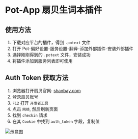 # Pot-App 扇贝生词本插件

## 使用方法

1. 下载对应平台的插件，得到 `.potext` 文件
2. 打开 Pot-偏好设置-服务设置-翻译-添加外部插件-安装外部插件
3. 选择刚刚得到的 `.potext` 文件，安装成功
4. 将插件添加到服务列表即可使用

## Auth Token 获取方法

1. 浏览器打开扇贝官网: [shanbay.com](https://shanbay.com)
2. 登录扇贝账号
3. `F12` 打开 `开发者工具`
4. 点击 `网络`, 然后刷新页面
5. 找到 `checkin` 请求
6. 在其 `Cookie` 中找到 `auth_token` 字段，复制值

![示意图](./devtools.png)
